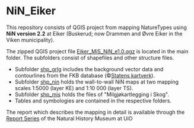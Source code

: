 # NiN_Eiker
This repository consists of QGIS project from mapping NatureTypes using **NiN version 2.2** at Eiker (Buskerud; now Drammen and Øvre Eiker in the Viken municipality).

The zipped QGIS project file [Eiker_MiS_NiN_e1.0.qgz](https://github.com/geco-nhm/NiN_Eiker/blob/main/Eiker_MiS_NiN_e1.0.qgz) is located in the main folder. The subfolders consist of shapefiles and other structure files. 
* Subfolder [shp_grlg](https://github.com/geco-nhm/NiN_Eiker/tree/main/shp_grlg) includes the background vector data and contourlines from the FKB database (©[Statens kartverk](https://kartkatalog.geonorge.no/metadata/b49478fd-038e-4c2c-ae28-dda1958a8048)). 
* Subfolder [shp_nin](https://github.com/geco-nhm/NiN_Eiker/tree/main/shp_nin) holds the wall-to-wall NiN maps at two mapping scales 1:5000 (layer KE) and 1:10 000 (layer TS). 
* Subfolder [shp_mis](https://github.com/geco-nhm/NiN_Eiker/tree/main/shp_mis) holds the files of "Milgjøkartlegging i Skog". 
* Tables and symbologies are contained in the respective folders. 

The report which describes the mapping in detail is available through the [Report Series](https://www.nhm.uio.no/forskning/publikasjoner/nhm-rapporter/nhm-rapport-100-2021.pdf) of the Natural History Museum at UiO
